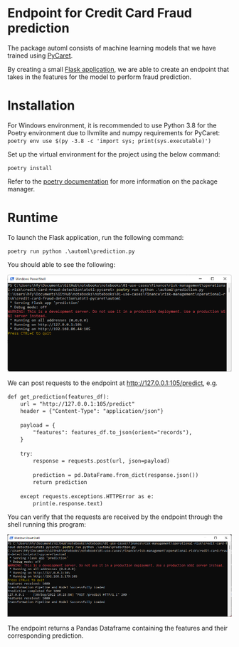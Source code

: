 # Endpoint for Credit Card Fraud prediction

The package automl consists of machine learning models that we have trained using [PyCaret](https://pycaret.org/).

By creating a small [Flask application](https://flask.palletsprojects.com/en/2.2.x/), we are able to create an endpoint that takes in the features for the model to perform fraud prediction.

# Installation

For Windows environment, it is recommended to use Python 3.8 for the Poetry environment due to llvmlite and numpy requirements for PyCaret:  
`poetry env use $(py -3.8 -c 'import sys; print(sys.executable)')`

Set up the virtual environment for the project using the below command:
```
poetry install
```

Refer to the [poetry documentation](https://python-poetry.org/docs/master/#installing-with-the-official-installer) for more information on the package manager.


# Runtime
To launch the Flask application, run the following command:
```
poetry run python .\automl\prediction.py
```

You should able to see the following:

<img src="../img/flask_endpoint.png">

We can post requests to the endpoint at http://127.0.0.1:105/predict, e.g.  

```
def get_prediction(features_df):
    url = "http://127.0.0.1:105/predict"
    header = {"Content-Type": "application/json"}

    payload = {
        "features": features_df.to_json(orient="records"),
    }

    try:
        response = requests.post(url, json=payload)

        prediction = pd.DataFrame.from_dict(response.json())
        return prediction

    except requests.exceptions.HTTPError as e:
        print(e.response.text)
```

You can verify that the requests are received by the endpoint through the shell running this program:

<img src="../img/request_received.png"/>  


The endpoint returns a Pandas Dataframe containing the features and their corresponding prediction.

